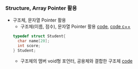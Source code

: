 ### Structure, Array Pointer 활용
* 구조체, 문자열 Pointer 활용
    * 구조체(이름, 점수), 문자열 Pointer 활용 [code](https://github.com/csbyun-data/C-Pro/blob/main/chap02/Application/Student_order1.c), [code c++](https://github.com/csbyun-data/C-Pro/blob/main/chap02/Application/Student_order1.cpp)
    ```c
    typedef struct Student{
      char name[20];
      int score;
    } Student;
    ```
    * 구조체의 맴버 void형 포언터, 공용체와 결합한 구조체 [code](https://github.com/csbyun-data/C-Pro/blob/main/chap02/Application/structure_void_pointer.c)
    
